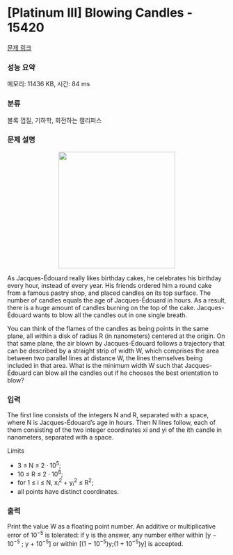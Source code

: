 # [Platinum III] Blowing Candles - 15420 

[문제 링크](https://www.acmicpc.net/problem/15420) 

### 성능 요약

메모리: 11436 KB, 시간: 84 ms

### 분류

볼록 껍질, 기하학, 회전하는 캘리퍼스

### 문제 설명

<p style="text-align:center"><img alt="" src="https://onlinejudgeimages.s3-ap-northeast-1.amazonaws.com/problem/15420/1.png" style="height:268px; width:268px"></p>

<p>As Jacques-Édouard really likes birthday cakes, he celebrates his birthday every hour, instead of every year. His friends ordered him a round cake from a famous pastry shop, and placed candles on its top surface. The number of candles equals the age of Jacques-Édouard in hours. As a result, there is a huge amount of candles burning on the top of the cake. Jacques-Édouard wants to blow all the candles out in one single breath.</p>

<p>You can think of the flames of the candles as being points in the same plane, all within a disk of radius R (in nanometers) centered at the origin. On that same plane, the air blown by Jacques-Édouard follows a trajectory that can be described by a straight strip of width W, which comprises the area between two parallel lines at distance W, the lines themselves being included in that area. What is the minimum width W such that Jacques-Édouard can blow all the candles out if he chooses the best orientation to blow?</p>

### 입력 

 <p>The first line consists of the integers N and R, separated with a space, where N is Jacques-Édouard’s age in hours. Then N lines follow, each of them consisting of the two integer coordinates xi and yi of the ith candle in nanometers, separated with a space.</p>

<p>Limits</p>

<ul>
	<li>3 ≤ N ≤ 2 · 10<sup>5</sup>;</li>
	<li>10 ≤ R ≤ 2 · 10<sup>8</sup>;</li>
	<li>for 1 ≤ i ≤ N, x<sub>i</sub><sup>2</sup> + y<sub>i</sub><sup>2</sup> ≤ R<sup>2</sup>;</li>
	<li>all points have distinct coordinates.</li>
</ul>

### 출력 

 <p>Print the value W as a floating point number. An additive or multiplicative error of 10<sup>−5</sup> is tolerated: if y is the answer, any number either within [y − 10<sup>−5</sup> ; y + 10<sup>−5</sup>] or within [(1 − 10<sup>−5</sup>)y;(1 + 10<sup>−5</sup>)y] is accepted.</p>

